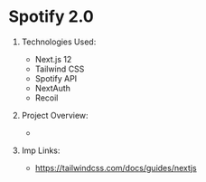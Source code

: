 # Spotify 2.0

1. Technologies Used:

    - Next.js 12
    - Tailwind CSS
    - Spotify API
    - NextAuth
    - Recoil

2. Project Overview:

    - 

3. Imp Links:

    - https://tailwindcss.com/docs/guides/nextjs